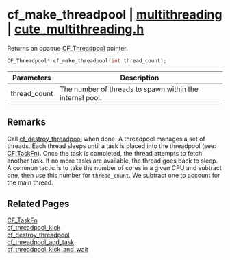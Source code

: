 # cf_make_threadpool | [multithreading](https://github.com/RandyGaul/cute_framework/blob/master/docs/multithreading/README.md) | [cute_multithreading.h](https://github.com/RandyGaul/cute_framework/blob/master/include/cute_multithreading.h)

Returns an opaque [CF_Threadpool](https://github.com/RandyGaul/cute_framework/blob/master/docs/multithreading/cf_threadpool.md) pointer.

```cpp
CF_Threadpool* cf_make_threadpool(int thread_count);
```

Parameters | Description
--- | ---
thread_count | The number of threads to spawn within the internal pool.

## Remarks

Call [cf_destroy_threadpool](https://github.com/RandyGaul/cute_framework/blob/master/docs/multithreading/cf_destroy_threadpool.md) when done. A threadpool manages a set of threads. Each thread sleeps until a task is placed
into the threadpool (see: [CF_TaskFn](https://github.com/RandyGaul/cute_framework/blob/master/docs/multithreading/cf_taskfn.md)). Once the task is completed, the thread attempts to fetch another task. If no more
tasks are available, the thread goes back to sleep. A common tactic is to take the number of cores in a given CPU and
subtract one, then use this number for `thread_count`. We subtract one to account for the main thread.

## Related Pages

[CF_TaskFn](https://github.com/RandyGaul/cute_framework/blob/master/docs/multithreading/cf_taskfn.md)  
[cf_threadpool_kick](https://github.com/RandyGaul/cute_framework/blob/master/docs/multithreading/cf_threadpool_kick.md)  
[cf_destroy_threadpool](https://github.com/RandyGaul/cute_framework/blob/master/docs/multithreading/cf_destroy_threadpool.md)  
[cf_threadpool_add_task](https://github.com/RandyGaul/cute_framework/blob/master/docs/multithreading/cf_threadpool_add_task.md)  
[cf_threadpool_kick_and_wait](https://github.com/RandyGaul/cute_framework/blob/master/docs/multithreading/cf_threadpool_kick_and_wait.md)  
